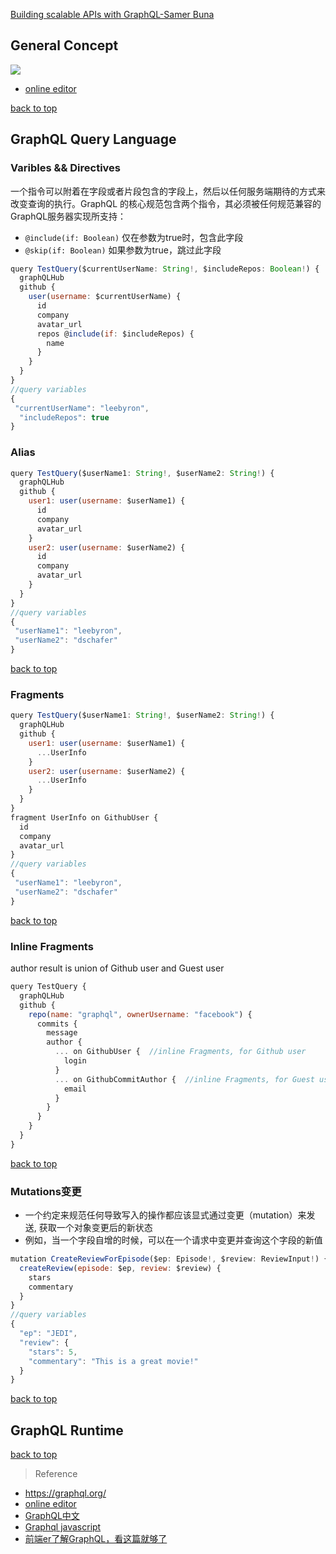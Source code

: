 
[Building scalable APIs with GraphQL-Samer Buna](#top)

## General Concept

![](https://i.imgur.com/SzN5LNu.png)

- [online editor](https://www.graphqlhub.com/)

[back to top](#top)

## GraphQL Query Language

### Varibles && Directives

一个指令可以附着在字段或者片段包含的字段上，然后以任何服务端期待的方式来改变查询的执行。GraphQL 的核心规范包含两个指令，其必须被任何规范兼容的GraphQL服务器实现所支持：

- `@include(if: Boolean)` 仅在参数为true时，包含此字段
- `@skip(if: Boolean)` 如果参数为true，跳过此字段

```javascript
query TestQuery($currentUserName: String!, $includeRepos: Boolean!) {
  graphQLHub
  github {
    user(username: $currentUserName) {
      id
      company
      avatar_url
      repos @include(if: $includeRepos) {
        name
      }
    }
  }
}
//query variables
{
 "currentUserName": "leebyron",
  "includeRepos": true
}
```

### Alias

```javascript
query TestQuery($userName1: String!, $userName2: String!) {
  graphQLHub
  github {
    user1: user(username: $userName1) {
      id
      company
      avatar_url
    }
    user2: user(username: $userName2) {
      id
      company
      avatar_url
    }
  }
}
//query variables
{
 "userName1": "leebyron",
 "userName2": "dschafer"
}
```

[back to top](#top)

### Fragments

```javascript
query TestQuery($userName1: String!, $userName2: String!) {
  graphQLHub
  github {
    user1: user(username: $userName1) {
      ...UserInfo
    }
    user2: user(username: $userName2) {
      ...UserInfo
    }
  }
}
fragment UserInfo on GithubUser {
  id
  company
  avatar_url
}
//query variables
{
 "userName1": "leebyron",
 "userName2": "dschafer"
}
```

[back to top](#top)

### Inline Fragments

author result is union of Github user and Guest user

```javascript
query TestQuery {
  graphQLHub
  github {
    repo(name: "graphql", ownerUsername: "facebook") {
      commits {
        message
        author {
          ... on GithubUser {  //inline Fragments, for Github user
            login
          }
          ... on GithubCommitAuthor {  //inline Fragments, for Guest user
            email
          }
        }
      }
    }
  }
}
```

[back to top](#top)

### Mutations变更

- 一个约定来规范任何导致写入的操作都应该显式通过变更（mutation）来发送, 获取一个对象变更后的新状态
- 例如，当一个字段自增的时候，可以在一个请求中变更并查询这个字段的新值

```javascript
mutation CreateReviewForEpisode($ep: Episode!, $review: ReviewInput!) {
  createReview(episode: $ep, review: $review) {
    stars
    commentary
  }
}
//query variables
{
  "ep": "JEDI",
  "review": {
    "stars": 5,
    "commentary": "This is a great movie!"
  }
}
```

[back to top](#top)

## GraphQL Runtime



[back to top](#top)

> Reference
- https://graphql.org/
- [online editor](https://www.graphqlhub.com/)
- [GraphQL中文](https://graphql.cn/learn/)
- [Graphql javascript](https://graphql.org/graphql-js/)
- [前端er了解GraphQL，看这篇就够了](https://juejin.im/post/5ca1b7be51882543ea4b7f27)
